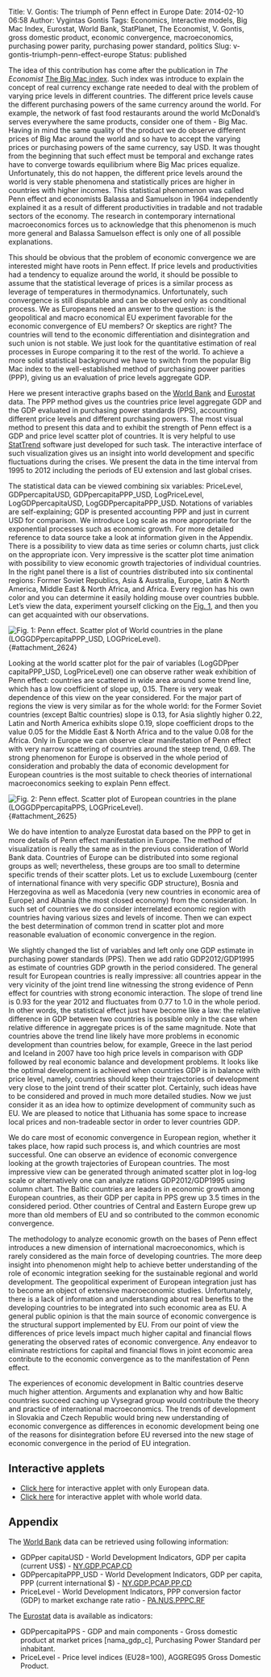 Title: V. Gontis: The triumph of Penn effect in Europe
Date: 2014-02-10 06:58
Author: Vygintas Gontis
Tags: Economics, Interactive models, Big Mac Index, Eurostat, World Bank, StatPlanet, The Economist, V. Gontis, gross domestic product, economic convergence, macroeconomics, purchasing power parity, purchasing power standard, politics
Slug: v-gontis-triumph-penn-effect-europe
Status: published

The idea of this contribution has come after
the publication in *The Economist* [The Big Mac
index](https://www.economist.com/content/big-mac-index). Such index was
introduce to explain the concept of real currency exchange rate needed
to deal with the problem of varying price levels in different countries.
The different price levels cause the different purchasing powers of the
same currency around the world. For example, the network of fast food
restaurants around the world McDonald’s serves everywhere the same
products, consider one of them - Big Mac. Having in mind the same
quality of the product we do observe different prices of Big Mac around
the world and so have to accept the varying prices or purchasing powers
of the same currency, say USD. It was thought from the beginning that
such effect must be temporal and exchange rates have to converge towards
equilibrium where Big Mac prices equalize. Unfortunately, this do not
happen, the different price levels around the world is very stable
phenomena and statistically prices are higher in countries with higher
incomes. This statistical phenomenon was called Penn effect and
economists Balassa and Samuelson in 1964 independently explained it as a
result of different productivities in tradable and not tradable sectors
of the economy. The research in contemporary international
macroeconomics forces us to acknowledge that this phenomenon is much
more general and Balassa Samuelson effect is only one of all possible
explanations.<!--more-->

This should be obvious that the problem of economic convergence we are
interested might have roots in Penn effect. If price levels and
productivities had a tendency to equalize around the world, it should be
possible to assume that the statistical leverage of prices is a similar
process as leverage of temperatures in thermodynamics. Unfortunately,
such convergence is still disputable and can be observed only as
conditional process. We as Europeans need an answer to the question: is
the geopolitical and macro economical EU experiment favorable for the
economic convergence of EU members? Or skeptics are right? The countries
will tend to the economic differentiation and disintegration and such
union is not stable. We just look for the quantitative estimation of
real processes in Europe comparing it to the rest of the world. To
achieve a more solid statistical background we have to switch from the
popular Big Mac index to the well-established method of purchasing power
parities (PPP), giving us an evaluation of price levels aggregate GDP.

Here we present interactive graphs based on the [World
Bank](https://www.worldbank.org/) and
[Eurostat](https://epp.eurostat.ec.europa.eu/portal/page/portal/eurostat/home/)
data. The PPP method gives us the countries price level aggregate GDP
and the GDP evaluated in purchasing power standards (PPS), accounting
different price levels and different purchasing powers. The most visual
method to present this data and to exhibit the strength of Penn effect
is a GDP and price level scatter plot of countries. It is very helpful
to use [StatTrend](https://www.statsilk.com/software/stattrends) software
just developed for such task. The interactive interface of such
visualization gives us an insight into world development and specific
fluctuations during the crises. We present the data in the time interval
from 1995 to 2012 including the periods of EU extension and last global
crises.

The statistical data can be viewed combining six variables: PriceLevel,
GDPpercapitaUSD, GDPpercapitaPPP\_USD, LogPriceLevel,
LogGDPpercapitaUSD, LogGDPpercapitaPPP\_USD. Notations of variables are
self-explaining; GDP is presented accounting PPP and just in current USD
for comparison. We introduce Log scale as more appropriate for the
exponential processes such as economic growth. For more detailed
reference to data source take a look at information given in the
Appendix. There is a possibility to view data as time series or column
charts, just click on the appropriate icon. Very impressive is the
scatter plot time animation with possibility to view economic growth
trajectories of individual countries. In the right panel there is a list
of countries distributed into six continental regions: Former Soviet
Republics, Asia & Australia, Europe, Latin & North America, Middle East
& North Africa, and Africa. Every region has his own color and you can
determine it easily holding mouse over countries bubble. Let’s view the
data, experiment yourself clicking on the [Fig.
1](#attachment_2624), and then
you can get acquainted with our observations.

![Fig. 1: Penn effect. Scatter plot of World countries in the plane
(LOGGDPpercapitaPPP\_USD,
LOGPriceLevel).]({static}/uploads/2014/v-gontis-triumph-penn-effect-europe.jpg
"Penn effect. Scatter plot of World countries in the plane
(LOGGDPpercapitaPPP\_USD, LOGPriceLevel)."){#attachment_2624}

Looking at the world scatter plot for the pair of variables (LogGDPper
capitaPPP\_USD, LogPriceLevel) one can observe rather weak exhibition of
Penn effect: countries are scattered in wide area around some trend
line, which has a low coefficient of slope up, 0.15. There is very weak
dependence of this view on the year considered. For the major part of
regions the view is very similar as for the whole world: for the Former
Soviet countries (except Baltic countries) slope is 0.13, for Asia
slightly higher 0.22, Latin and North America exhibits slope 0.19, slope
coefficient drops to the value 0.05 for the Middle East & North Africa
and to the value 0.08 for the Africa. Only in Europe we can observe
clear manifestation of Penn effect with very narrow scattering of
countries around the steep trend, 0.69. The strong phenomenon for Europe
is observed in the whole period of consideration and probably the data
of economic development for European countries is the most suitable to
check theories of international macroeconomics seeking to explain Penn
effect.

![Fig. 2: Penn effect. Scatter plot of European countries in the plane
(LOGGDPpercapitaPPS,
LOGPriceLevel).]({static}/uploads/2014/penn-effect-europe-en.jpg "Penn
effect. Scatter plot of Europian countries in the plane (LOGGDPpercapitaPPS,
LOGPriceLevel)."){#attachment_2625}

We do have intention to analyze Eurostat data based on the PPP to get in
more details of Penn effect manifestation in Europe. The method of
visualization is really the same as in the previous consideration of
World Bank data. Countries of Europe can be distributed into some
regional groups as well; nevertheless, these groups are too small to
determine specific trends of their scatter plots. Let us to exclude
Luxembourg (center of international finance with very specific GDP
structure), Bosnia and Herzegovina as well as Macedonia (very new
countries in economic area of Europe) and Albania (the most closed
economy) from the consideration. In such set of countries we do consider
interrelated economic region with countries having various sizes and
levels of income. Then we can expect the best determination of common
trend in scatter plot and more reasonable evaluation of economic
convergence in the region.

We slightly changed the list of variables and left only one GDP estimate
in purchasing power standards (PPS). Then we add ratio GDP2012/GDP1995
as estimate of countries GDP growth in the period considered. The
general result for European countries is really impressive: all
countries appear in the very vicinity of the joint trend line witnessing
the strong evidence of Penn effect for countries with strong economic
interaction. The slope of trend line is 0.93 for the year 2012 and
fluctuates from 0.77 to 1.0 in the whole period. In other words, the
statistical effect just have become like a law: the relative difference
in GDP between two countries is possible only in the case when relative
difference in aggregate prices is of the same magnitude. Note that
countries above the trend line likely have more problems in economic
development than countries below, for example, Greece in the last period
and Iceland in 2007 have too high price levels in comparison with GDP
followed by real economic balance and development problems. It looks
like the optimal development is achieved when countries GDP is in
balance with price level, namely, countries should keep their
trajectories of development very close to the joint trend of their
scatter plot. Certainly, such ideas have to be considered and proved in
much more detailed studies. Now we just consider it as an idea how to
optimize development of community such as EU. We are pleased to notice
that Lithuania has some space to increase local prices and non-tradeable
sector in order to lever countries GDP.

We do care most of economic convergence in European region, whether it
takes place, how rapid such process is, and which countries are most
successful. One can observe an evidence of economic convergence looking
at the growth trajectories of European countries. The most impressive
view can be generated through animated scatter plot in log-log scale or
alternatively one can analyze rations GDP2012/GDP1995 using column
chart. The Baltic countries are leaders in economic growth among
European countries, as their GDP per capita in PPS grew up 3.5 times in
the considered period. Other countries of Central and Eastern Europe
grew up more than old members of EU and so contributed to the common
economic convergence.

The methodology to analyze economic growth on the bases of Penn effect
introduces a new dimension of international macroeconomics, which is
rarely considered as the main force of developing countries. The more
deep insight into phenomenon might help to achieve better understanding
of the role of economic integration seeking for the sustainable regional
and world development. The geopolitical experiment of European
integration just has to become an object of extensive macroeconomic
studies. Unfortunately, there is a lack of information and understanding
about real benefits to the developing countries to be integrated into
such economic area as EU. A general public opinion is that the main
source of economic convergence is the structural support implemented by
EU. From our point of view the differences of price levels impact much
higher capital and financial flows generating the observed rates of
economic convergence. Any endeavor to eliminate restrictions for capital
and financial flows in joint economic area contribute to the economic
convergence as to the manifestation of Penn effect.

The experiences of economic development in Baltic countries deserve much
higher attention. Arguments and explanation why and how Baltic countries
succeed caching up Vysegrad group would contribute the theory and
practice of international macroeconomics. The trends of development in
Slovakia and Czech Republic would bring new understanding of economic
convergence as differences in economic development being one of the
reasons for disintegration before EU reversed into the new stage of
economic convergence in the period of EU integration.

Interactive applets
-------------------

* [Click
  here]({static}/uploads/models/data-driven-apps/penn-effect-europe/index.html) for
  interactive applet with only European data.
* [Click
  here]({static}/uploads/models/data-driven-apps/penn-effect-world/index.html) for
  interactive applet with whole world data.

Appendix
--------

The [World Bank](https://data.worldbank.org/) data can be retrieved using
following information:

-   GDPper capitaUSD - World Development Indicators, GDP per capita
    (current US$) -
    [NY.GDP.PCAP.CD](https://data.worldbank.org/indicator/NY.GDP.PCAP.CD)
-   GDPpercapitaPPP\_USD - World Development Indicators, GDP per capita,
    PPP (current international $) -
    [NY.GDP.PCAP.PP.CD](https://data.worldbank.org/indicator/NY.GDP.PCAP.PP.CD)
-   PriceLevel - World Development Indicators, PPP conversion factor
    (GDP) to market exchange rate ratio -
    [PA.NUS.PPPC.RF](https://data.worldbank.org/indicator/PA.NUS.PPPC.RF)

The
[Eurostat](https://epp.eurostat.ec.europa.eu/portal/page/portal/eurostat/home/)
data is available as indicators:

-   GDPpercapitaPPS - GDP and main components - Gross domestic product
    at market prices \[nama\_gdp\_c\], Purchasing Power Standard per
    inhabitant.
-   PriceLevel - Price level indices (EU28=100), AGGREG95 Gross Domestic
    Product.

